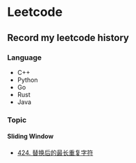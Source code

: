 # Leetcode

## Record my leetcode history

### Language

+ C++
+ Python
+ Go
+ Rust
+ Java


### Topic

#### Sliding Window

+ [424. 替换后的最长重复字符](http://github.com)
